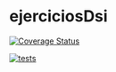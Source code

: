# ejerciciosDsi

[![Coverage Status](https://coveralls.io/repos/github/alu0101063041/ejerciciosDsi/badge.svg?branch=main)](https://coveralls.io/github/alu0101063041/ejerciciosDsi?branch=main)

[![tests](https://github.com/alu0101063041/ejerciciosDsi/actions/workflows/node.js.yml/badge.svg)](https://github.com/alu0101063041/ejerciciosDsi/actions/workflows/node.js.yml)

